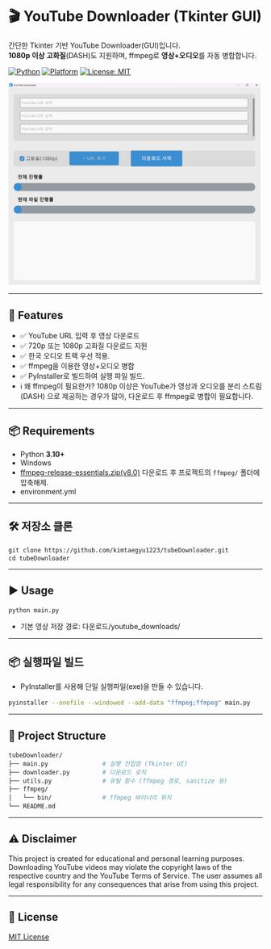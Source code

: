 # 🎬 YouTube Downloader (Tkinter GUI)

간단한 Tkinter 기반 YouTube Downloader(GUI)입니다.  
**1080p 이상 고화질**(DASH)도 지원하며, ffmpeg로 **영상+오디오**를 자동 병합합니다.


[![Python](https://img.shields.io/badge/Python-3.10%2B-blue)]()
[![Platform](https://img.shields.io/badge/Platform-Windows%20-lightgrey)]()
[![License: MIT](https://img.shields.io/badge/License-MIT-green.svg)]()

<p align="left">
  <img src="docs/UI.png" alt="UI Screenshot" width="500"/>
</p>


---

## 🚀 Features
- ✅ YouTube URL 입력 후 영상 다운로드
- ✅ 720p 또는 1080p 고화질 다운로드 지원
- ✅ 한국 오디오 트랙 우선 적용.
- ✅ ffmpeg을 이용한 영상+오디오 병합
- ✅ PyInstaller로 빌드하여 실행 파일 빌드.
- ℹ️ 왜 ffmpeg이 필요한가? 
 1080p 이상은 YouTube가 영상과 오디오를 분리 스트림(DASH) 으로 제공하는 경우가 많아, 다운로드 후 ffmpeg로 병합이 필요합니다.
---

## 📦 Requirements
- Python **3.10+**
- Windows
- [ ffmpeg-release-essentials.zip(v8.0)](https://www.gyan.dev/ffmpeg/builds/) 다운로드 후 프로젝트의 `ffmpeg/` 폴더에 압축해제.
- environment.yml
---

## 🛠 저장소 클론

    git clone https://github.com/kimtaegyu1223/tubeDownloader.git
    cd tubeDownloader
    
---

## ▶️ Usage

```bash
python main.py
```

- 기본 영상 저장 경로: 다운로드/youtube_downloads/
---

## 📦 실행파일 빌드

- PyInstaller를 사용해 단일 실행파일(exe)을 만들 수 있습니다.
```bash
pyinstaller --onefile --windowed --add-data "ffmpeg;ffmpeg" main.py
```
---

## 📂 Project Structure
```bash
tubeDownloader/
├── main.py               # 실행 진입점 (Tkinter UI)
├── downloader.py         # 다운로드 로직
├── utils.py              # 유틸 함수 (ffmpeg 경로, sanitize 등)
├── ffmpeg/               
│   └── bin/              # ffmpeg 바이너리 위치
└── README.md
```
---
## ⚠️ Disclaimer

This project is created for educational and personal learning purposes.
Downloading YouTube videos may violate the copyright laws of the respective country and the YouTube Terms of Service.
The user assumes all legal responsibility for any consequences that arise from using this project.

---
## 📜 License
[MIT License](./LICENSE)